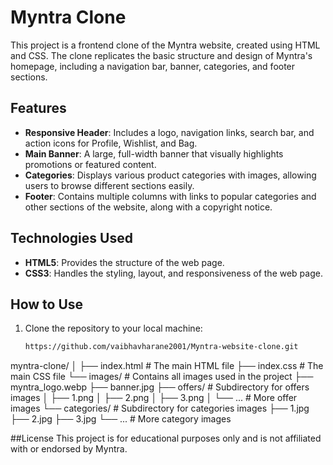 # Myntra Clone

This project is a frontend clone of the Myntra website, created using HTML and CSS. The clone replicates the basic structure and design of Myntra's homepage, including a navigation bar, banner, categories, and footer sections.

## Features

- **Responsive Header**: Includes a logo, navigation links, search bar, and action icons for Profile, Wishlist, and Bag.
- **Main Banner**: A large, full-width banner that visually highlights promotions or featured content.
- **Categories**: Displays various product categories with images, allowing users to browse different sections easily.
- **Footer**: Contains multiple columns with links to popular categories and other sections of the website, along with a copyright notice.

## Technologies Used

- **HTML5**: Provides the structure of the web page.
- **CSS3**: Handles the styling, layout, and responsiveness of the web page.

## How to Use

1. Clone the repository to your local machine:
   ```bash
   https://github.com/vaibhavharane2001/Myntra-website-clone.git

myntra-clone/
│
├── index.html            # The main HTML file
├── index.css             # The main CSS file
└── images/               # Contains all images used in the project
    ├── myntra_logo.webp
    ├── banner.jpg
    ├── offers/           # Subdirectory for offers images
    │   ├── 1.png
    │   ├── 2.png
    │   ├── 3.png
    │   └── ...           # More offer images
    └── categories/       # Subdirectory for categories images
        ├── 1.jpg
        ├── 2.jpg
        ├── 3.jpg
        └── ...           # More category images


##License
This project is for educational purposes only and is not affiliated with or endorsed by Myntra.
